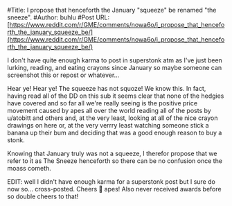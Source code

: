 #Title: I propose that henceforth the January "squeeze" be renamed "the sneeze".
#Author: buhlu
#Post URL: [https://www.reddit.com/r/GME/comments/nowa6o/i_propose_that_henceforth_the_january_squeeze_be/](https://www.reddit.com/r/GME/comments/nowa6o/i_propose_that_henceforth_the_january_squeeze_be/)


I don't have quite enough karma to post in superstonk atm as I've just been lurking, reading, and eating crayons since January so maybe someone can screenshot this or repost or whatever...

Hear ye! Hear ye! The squeeze has not squoze! We know this. In fact, having read all of the DD on this sub it seems clear that none of the hedgies have covered and so far all we're really seeing is the positive price movement caused by apes all over the world reading all of the posts by u/atobitt and others and, at the very least, looking at all of the nice crayon drawings on here or, at the very verrry least watching someone stick a banana up their bum and deciding that was a good enough reason to buy a stonk. 


Knowing that January truly was not a squeeze,  I therefor propose that we refer to it as The Sneeze henceforth so there can be no confusion once the moass cometh.

EDIT: well I didn't have enough karma for a superstonk post but I sure do now so... cross-posted.   Cheers 🍻 apes! Also never received awards before so double cheers to that!